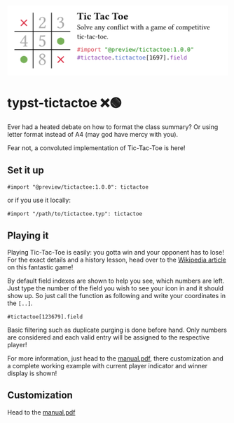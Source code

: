 ![left side is a tic tac toe field and on the right is the title "Tic Tac Toe" with the description "Solve any conflict with a game of competitive tic-tac-toe." and a minimal example on using the library.](docs/banner.png)

# typst-tictactoe ❌🟢



Ever had a heated debate on how to format the class summary? Or using letter format instead of A4 (may god have mercy with you).

Fear not, a convoluted implementation of Tic-Tac-Toe is here!

## Set it up

```typst
#import "@preview/tictactoe:1.0.0": tictactoe
```

or if you use it locally:

```typst
#import "/path/to/tictactoe.typ": tictactoe
```

## Playing it

Playing Tic-Tac-Toe is easily: you gotta win and your opponent has to lose! For the exact details and a history lesson, head over to the [Wikipedia article](https://en.wikipedia.org/wiki/Tic-tac-toe) on this fantastic game!

By default field indexes are shown to help you see, which numbers are left. Just type the number of the field you wish to see your icon in and it should show up. So just call the function as following and write your coordinates in the `[..]`.

```typst
#tictactoe[123679].field
```

Basic filtering such as duplicate purging is done before hand. Only numbers are considered and each valid entry will be assigned to the respective player!

For more information, just head to the [manual.pdf](/manual/manual.pdf), there customization and a complete working example with current player indicator and winner display is shown!

## Customization

Head to the [manual.pdf](/manual/manual.pdf)